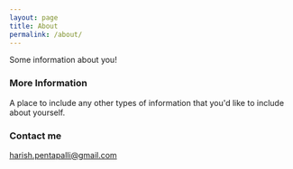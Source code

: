 ```yaml
---
layout: page
title: About
permalink: /about/
---
```


Some information about you!

### More Information

A place to include any other types of information that you'd like to include about yourself.

### Contact me

[harish.pentapalli@gmail.com](mailto:harish.pentapalli@gmail.com)
